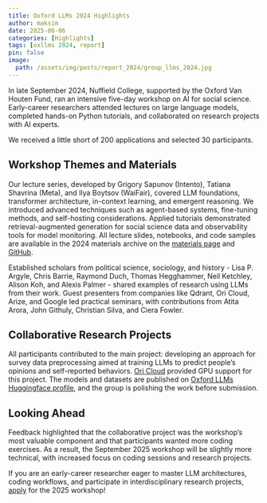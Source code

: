 ```yaml
---
title: Oxford LLMs 2024 Highlights
author: maksim
date: 2025-06-06
categories: [Highlights]
tags: [oxllms 2024, report]
pin: false
image:
  path: /assets/img/posts/report_2024/group_llms_2024.jpg
---
```





In late September 2024, Nuffield College, supported by the Oxford Van Houten Fund, ran an intensive five-day workshop on AI for social science. Early-career researchers attended lectures on large language models, completed hands-on Python tutorials, and collaborated on research projects with AI experts.

We received a little short of 200 applications and selected 30 participants. 

## Workshop Themes and Materials

Our lecture series, developed by Grigory Sapunov (Intento), Tatiana Shavrina (Meta), and Ilya Boytsov (WaiFair), covered LLM foundations, transformer architecture, in-context learning, and emergent reasoning. We introduced advanced techniques such as agent-based systems, fine-tuning methods, and self-hosting considerations. Applied tutorials demonstrated retrieval-augmented generation for social science data and observability tools for model monitoring. All lecture slides, notebooks, and code samples are available in the 2024 materials archive on the [materials page](https://llmsforsocialscience.net/posts/materials/) and [GitHub](https://github.com/antndlcrx/oxford-llms-workshop).

Established scholars from political science, sociology, and history - Lisa P. Argyle, Chris Barrie, Raymond Duch, Thomas Hegghammer, Neil Ketchley, Alison Koh, and Alexis Palmer - shared examples of research using LLMs from their work. Guest presenters from companies like Qdrant, Ori Cloud, Arize, and Google led practical seminars, with contributions from Atita Arora, John Githuly, Christian Silva, and Ciera Fowler. 

## Collaborative Research Projects

All participants contributed to the main project: developing an approach for survey data preprocessing aimed at training LLMs to predict people’s opinions and self-reported behaviors. [Ori Cloud](https://www.ori.co/) provided GPU support for this project. The models and datasets are published on [Oxford LLMs Huggingface profile](https://huggingface.co/oxford-llms), and the group is polishing the work before submission.


## Looking Ahead

Feedback highlighted that the collaborative project was the workshop’s most valuable component and that participants wanted more coding exercises. As a result, the September 2025 workshop will be slightly more technical, with increased focus on coding sessions and research projects.

If you are an early-career researcher eager to master LLM architectures, coding workflows, and participate in interdisciplinary research projects, [apply](https://llmsforsocialscience.net/apply!/) for the 2025 workshop!